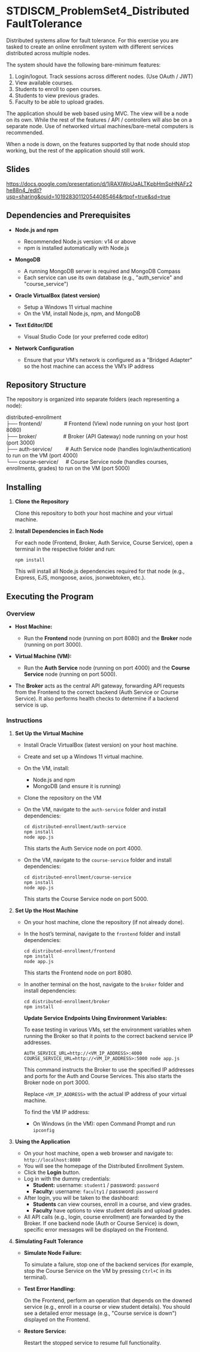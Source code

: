 # STDISCM_ProblemSet4_DistributedFaultTolerance

Distributed systems allow for fault tolerance.  For this exercise you are tasked to create an online enrollment system with different services distributed across multiple nodes.

The system should have the following bare-minimum features:

1) Login/logout. Track sessions across different nodes. (Use OAuth / JWT)
2) View available courses.
3) Students to enroll to open courses.
4) Students to view previous grades.
5) Faculty to be able to upload grades.

The application should be web based using MVC.  The view will be a node on its own.  While the rest of the features / API / controllers will also be on a separate node.
Use of networked virtual machines/bare-metal computers is recommended.

When a node is down, on the features supported by that node should stop working, but the rest of the application should still work.

## Slides
https://docs.google.com/presentation/d/1jRAXIWoUqALTKpbHmSpHNAFz2he88n4_/edit?usp=sharing&ouid=101928301120544085464&rtpof=true&sd=true

## Dependencies and Prerequisites

- **Node.js and npm**
  - Recommended Node.js version: v14 or above
  - npm is installed automatically with Node.js

- **MongoDB**
  - A running MongoDB server is required and MongoDB Compass
  - Each service can use its own database (e.g., "auth_service" and "course_service")

- **Oracle VirtualBox (latest version)**
  - Setup a Windows 11 virtual machine
  - On the VM, install Node.js, npm, and MongoDB

- **Text Editor/IDE**
  - Visual Studio Code (or your preferred code editor)

- **Network Configuration**
  - Ensure that your VM’s network is configured as a "Bridged Adapter" so the host machine can access the VM’s IP address

## Repository Structure

The repository is organized into separate folders (each representing a node):

distributed-enrollment<br>
├── frontend/&nbsp;&nbsp;&nbsp;&nbsp;&nbsp;&nbsp;&nbsp;&nbsp;&nbsp;&nbsp;
            &nbsp;&nbsp;&nbsp;&nbsp;# Frontend (View) node running on your host (port 8080)<br>
├── broker/&nbsp;&nbsp;&nbsp;&nbsp;&nbsp;&nbsp;&nbsp;&nbsp;&nbsp;&nbsp;
          &nbsp;&nbsp;&nbsp;&nbsp;&nbsp;&nbsp;&nbsp;# Broker (API Gateway) node running on your host (port 3000)<br>
├── auth-service/&nbsp;&nbsp;&nbsp;&nbsp;&nbsp;&nbsp;&nbsp;&nbsp;&nbsp;# Auth Service node (handles login/authentication) to run on the VM (port 4000)<br>
└── course-service/&nbsp;&nbsp;&nbsp;&nbsp;&nbsp;# Course Service node (handles courses, enrollments, grades) to run on the VM (port 5000)<br>

## Installing

1. **Clone the Repository**

   Clone this repository to both your host machine and your virtual machine.

2. **Install Dependencies in Each Node**

   For each node (Frontend, Broker, Auth Service, Course Service), open a terminal in the respective folder and run:
  
       npm install

   This will install all Node.js dependencies required for that node (e.g., Express, EJS, mongoose, axios, jsonwebtoken, etc.).

## Executing the Program

### Overview

- **Host Machine:**  
  - Run the **Frontend** node (running on port 8080) and the **Broker** node (running on port 3000).

- **Virtual Machine (VM):**  
  - Run the **Auth Service** node (running on port 4000) and the **Course Service** node (running on port 5000).

- The **Broker** acts as the central API gateway, forwarding API requests from the Frontend to the correct backend (Auth Service or Course Service). It also performs health checks to determine if a backend service is up.

### Instructions

1. **Set Up the Virtual Machine**

   - Install Oracle VirtualBox (latest version) on your host machine.
   - Create and set up a Windows 11 virtual machine.
   - On the VM, install:
       - Node.js and npm
       - MongoDB (and ensure it is running)
   - Clone the repository on the VM
   - On the VM, navigate to the `auth-service` folder and install dependencies:

         cd distributed-enrollment/auth-service
         npm install
         node app.js

       This starts the Auth Service node on port 4000.

   - On the VM, navigate to the `course-service` folder and install dependencies:

         cd distributed-enrollment/course-service
         npm install
         node app.js

       This starts the Course Service node on port 5000.

2. **Set Up the Host Machine**

   - On your host machine, clone the repository (if not already done).
   - In the host’s terminal, navigate to the `frontend` folder and install dependencies:

         cd distributed-enrollment/frontend
         npm install
         node app.js

       This starts the Frontend node on port 8080.

   - In another terminal on the host, navigate to the `broker` folder and install dependencies:

         cd distributed-enrollment/broker
         npm install

       **Update Service Endpoints Using Environment Variables:**

       To ease testing in various VMs, set the environment variables when running the Broker so that it points to the correct backend service IP addresses.

         AUTH_SERVICE_URL=http://<VM_IP_ADDRESS>:4000 COURSE_SERVICE_URL=http://<VM_IP_ADDRESS>:5000 node app.js

       This command instructs the Broker to use the specified IP addresses and ports for the Auth and Course Services.
       This also starts the Broker node on port 3000.

     Replace `<VM_IP_ADDRESS>` with the actual IP address of your virtual machine.
     
     To find the VM IP address:
       - On Windows (in the VM): open Command Prompt and run `ipconfig`

3. **Using the Application**

   - On your host machine, open a web browser and navigate to:  
     `http://localhost:8080`
   - You will see the homepage of the Distributed Enrollment System.
   - Click the **Login** button.
   - Log in with the dummy credentials:
       - **Student:** username: `student1` / password: `password`
       - **Faculty:** username: `faculty1` / password: `password`
   - After login, you will be taken to the dashboard:
       - **Students** can view courses, enroll in a course, and view grades.
       - **Faculty** have options to view student details and upload grades.
   - All API calls (e.g., login, course enrollment) are forwarded by the Broker. If one backend node (Auth or Course Service) is down, specific error messages will be displayed on the Frontend.

4. **Simulating Fault Tolerance**

   - **Simulate Node Failure:**
     
     To simulate a failure, stop one of the backend services (for example, stop the Course Service on the VM by pressing `Ctrl+C` in its terminal).
     
   - **Test Error Handling:**
     
     On the Frontend, perform an operation that depends on the downed service (e.g., enroll in a course or view student details). You should see a detailed error message (e.g., "Course service is down") displayed on the Frontend.
     
   - **Restore Service:**
     
     Restart the stopped service to resume full functionality.


